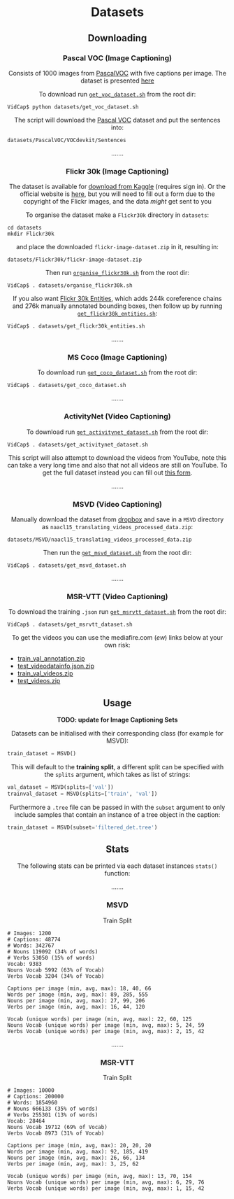 <h1 align='center'>Datasets</h1>

<h2 align='center'></h2>
<h2 align='center'>Downloading</h2>
<h3 align='center'>Pascal VOC (Image Captioning)</h3>
<p align="center">Consists of 1000 images from <a href="http://host.robots.ox.ac.uk/pascal/VOC/voc2012/index.html#devkit">PascalVOC</a> with five 
captions per image. The dataset is presented <a href="http://vision.cs.uiuc.edu/pascal-sentences/">here</a></p>

<p align="center">To download run <a href="get_voc_dataset.sh"><code>get_voc_dataset.sh</code></a> from the root dir:</p>

```
VidCap$ python datasets/get_voc_dataset.sh
```

<p align="center">The script will download the <a href="http://host.robots.ox.ac.uk/pascal/VOC/voc2012/index.html#devki">Pascal VOC</a> dataset and 
put the sentences into:</p>

```
datasets/PascalVOC/VOCdevkit/Sentences
```

<p align="center">.......</p>
<h3 align='center'>Flickr 30k (Image Captioning)</h3>

<p align="center">The dataset is available for <a href="https://www.kaggle.com/hsankesara/flickr-image-dataset/downloads/flickr-image-dataset.zip/1">download from 
Kaggle</a> (requires sign in). 
Or the official website is <a href="http://hockenmaier.cs.illinois.edu/DenotationGraph/">here</a>, but you will need to fill out a 
form due to the copyright of the Flickr images, and the data <em>might</em> get sent to you</p>

<p align="center">To organise the dataset make a <code>Flickr30k</code> directory in <code>datasets</code>:</p>

```
cd datasets
mkdir Flickr30k
```

<p align="center"> and place the downloaded <code>flickr-image-dataset.zip</code> in it, resulting in:</p>

```commandline
datasets/Flickr30k/flickr-image-dataset.zip
```

<p align="center">Then run <a href="organise_flickr30k.sh"><code>organise_flickr30k.sh</code></a> from the root dir:</p>

```
VidCap$ . datasets/organise_flickr30k.sh
```

<p align="center">If you also want <a href="https://github.com/BryanPlummer/flickr30k_entities">Flickr 30k Entities</a>, which adds 244k 
coreference chains and 276k manually annotated bounding boxes, then follow up by running <a href="get_flickr30k_entities.sh"><code>get_flickr30k_entities.sh</code></a>:</p>

```
VidCap$ . datasets/get_flickr30k_entities.sh
```

<p align="center">.......</p>
<h3 align='center'>MS Coco (Image Captioning)</h3>
<p align="center">To download run <a href="get_coco_dataset.sh"><code>get_coco_dataset.sh</code></a> from the root dir:</p>

```
VidCap$ . datasets/get_coco_dataset.sh
```

<p align="center">.......</p>
<h3 align='center'>ActivityNet (Video Captioning)</h3>

<p align="center">To download run <a href="get_activitynet_dataset.sh"><code>get_activitynet_dataset.sh</code></a> from the root dir:</p>

```
VidCap$ . datasets/get_activitynet_dataset.sh
```

<p align="center">This script will also attempt to download the videos from YouTube, note this can take a very long time and also that not
 all videos are still on YouTube. To get the full dataset instead you can fill out <a href="https://docs.google.com/forms/d/e/1FAIpQLSeKaFq9ZfcmZ7W0B0PbEhfbTHY41GeEgwsa7WobJgGUhn4DTQ/viewform">this form</a>.</p>
 
<p align="center">.......</p>
<h3 align='center'>MSVD (Video Captioning)</h3>

<p align="center">Manually download the dataset from <a href="https://www.dropbox.com/sh/4ecwl7zdha60xqo/AAC_TAsR7SkEYhkSdAFKcBlMa?dl=0">dropbox</a>
 and save in a <code>MSVD</code> directory as <code>naacl15_translating_videos_processed_data.zip</code>:</p>
 
```
datasets/MSVD/naacl15_translating_videos_processed_data.zip
```

<p align="center">Then run the <a href="get_msvd_dataset.sh"><code>get_msvd_dataset.sh</code></a> from the root dir:</p>

```
VidCap$ . datasets/get_msvd_dataset.sh
```

<p align="center">.......</p>
<h3 align='center'>MSR-VTT (Video Captioning)</h3>
 
<p align="center">To download the training <code>.json</code> run <a href="get_msrvtt_dataset.sh"><code>get_msrvtt_dataset.sh</code></a> from the root dir:</p>

```
VidCap$ . datasets/get_msrvtt_dataset.sh
```

<p align="center">To get the videos you can use the mediafire.com (<em>ew</em>) links below at your own risk:</p>
<ul>
<li><a href="http://download1515.mediafire.com/t1cfuz3q7tdg/s88kuv5kqywpyym/train_val_annotation.zip">train_val_annotation.zip</a></li>
<li><a href="http://download847.mediafire.com/egekeag8fowg/wvw68y9wmo3iw80/test_videodatainfo.json.zip">test_videodatainfo.json.zip</a></li>
<li><a href="http://download1079.mediafire.com/2xemo9i5s5jg/x3rrbe4hwp04e6w/train_val_videos.zip">train_val_videos.zip</a></li>
<li><a href="http://download876.mediafire.com/yf43j27femyg/czh8sezbo9s4692/test_videos.zip">test_videos.zip</a></li>
</ul>

<h2 align='center'></h2>
<h2 align='center'>Usage</h2>
<p align="center"><b>TODO: update for Image Captioning Sets</b></p>

<p align="center">Datasets can be initialised with their corresponding class (for example for MSVD):</p>

```python
train_dataset = MSVD()
```

<p align="center">This will default to the <b>training split</b>, a different split can be specified with the <code>splits</code> argument, which takes as list of strings:</p>

```python
val_dataset = MSVD(splits=['val'])
trainval_dataset = MSVD(splits=['train', 'val'])
```

<p align="center">Furthermore a <code>.tree</code> file can be passed in with the <code>subset</code> argument to only include samples that contain an instance of a tree object in the caption:</p>

```python
train_dataset = MSVD(subset='filtered_det.tree')
```

<h2 align='center'></h2>
<h2 align='center'>Stats</h2>

<p align="center">The following stats can be printed via each dataset instances <code>stats()</code> function:</p>

<p align="center">.......</p>
<h3 align='center'>MSVD</h3>

<p align="center">Train Split</p>

```
# Images: 1200
# Captions: 48774
# Words: 342767
# Nouns 119092 (34% of words)
# Verbs 53050 (15% of words)
Vocab: 9383
Nouns Vocab 5992 (63% of Vocab)
Verbs Vocab 3204 (34% of Vocab)

Captions per image (min, avg, max): 18, 40, 66
Words per image (min, avg, max): 89, 285, 555
Nouns per image (min, avg, max): 27, 99, 206
Verbs per image (min, avg, max): 16, 44, 120

Vocab (unique words) per image (min, avg, max): 22, 60, 125
Nouns Vocab (unique words) per image (min, avg, max): 5, 24, 59
Verbs Vocab (unique words) per image (min, avg, max): 2, 15, 42
```


<p align="center">.......</p>
<h3 align='center'>MSR-VTT</h3>

<p align="center">Train Split</p>

```
# Images: 10000
# Captions: 200000
# Words: 1854960
# Nouns 666133 (35% of words)
# Verbs 255301 (13% of words)
Vocab: 28464
Nouns Vocab 19712 (69% of Vocab)
Verbs Vocab 8973 (31% of Vocab)

Captions per image (min, avg, max): 20, 20, 20
Words per image (min, avg, max): 92, 185, 419
Nouns per image (min, avg, max): 26, 66, 134
Verbs per image (min, avg, max): 3, 25, 62

Vocab (unique words) per image (min, avg, max): 13, 70, 154
Nouns Vocab (unique words) per image (min, avg, max): 6, 29, 76
Verbs Vocab (unique words) per image (min, avg, max): 1, 15, 42
```